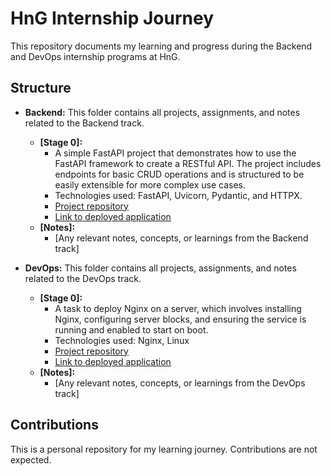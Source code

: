 # HnG Internship Journey

This repository documents my learning and progress during the Backend and DevOps internship programs at HnG. 

## Structure

* **Backend:** This folder contains all projects, assignments, and notes related to the Backend track. 
    * **[Stage 0]:** 
        * A simple FastAPI project that demonstrates how to use the FastAPI framework to create a RESTful API. The project includes endpoints for basic CRUD operations and is structured to be easily extensible for more complex use cases.
        * Technologies used: FastAPI, Uvicorn, Pydantic, and HTTPX.
        * [Project repository](https://github.com/judeo-s/HNG-Internship/tree/main/backend/stage0)
        * [Link to deployed application](https://hng-internship-stage0.herokuapp.com/docs) 
    * **[Notes]:**
        * [Any relevant notes, concepts, or learnings from the Backend track]

* **DevOps:** This folder contains all projects, assignments, and notes related to the DevOps track.
    * **[Stage 0]:** 
        * A task to deploy Nginx on a server, which involves installing Nginx, configuring server blocks, and ensuring the service is running and enabled to start on boot.
        * Technologies used: Nginx, Linux
        * [Project repository](https://github.com/judeo-s/HNG-Internship/tree/main/backend/stage0)
        * [Link to deployed application](https://hng-internship-stage0.herokuapp.com/docs) 
    * **[Notes]:** 
        * [Any relevant notes, concepts, or learnings from the DevOps track]

## Contributions

This is a personal repository for my learning journey. Contributions are not expected.